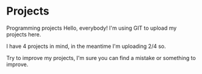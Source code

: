 # Projects
Programming projects
Hello, everybody! I'm using GIT to upload my projects here.

I have 4 projects in mind, in the meantime I'm uploading 2/4 so.

Try to improve my projects, I'm sure you can find a mistake or something to improve.
